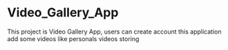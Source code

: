 # Video_Gallery_App
This project is Video Gallery App, users can create account this application add some videos like personals videos storing
